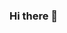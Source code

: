 ### Hi there 👋

<!--
zeybastug/zeybastug** is a ✨ _special_ ✨ repository because its `README.md` (this file) appears on your GitHub profile.


## I'm an Electrical Electronics Engineering graduate 👨‍🎓, iOS Developer 🚀, System Test Engineer ✍ !
- 🌱 I’m currently developing Mobile Applications on iOS platform 📱
- 📫 How to reach me: 
- ⚡ Fun fact: I love to swim 🏊‍♀️, skate ⛸️, play volleyball 🏐 and cycling 🚴‍♀️
- 🥅 2021 Goals: Publishing my Recipe Application on App Store 📱
-->



